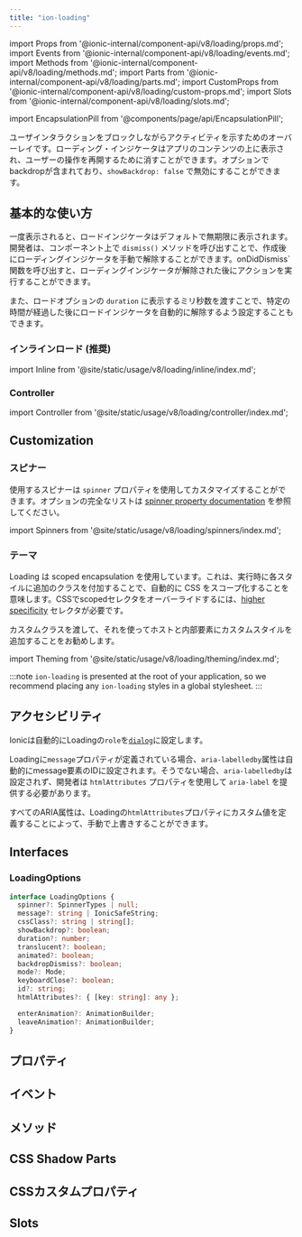 ```yaml
---
title: "ion-loading"
---
```

import Props from '@ionic-internal/component-api/v8/loading/props.md';
import Events from '@ionic-internal/component-api/v8/loading/events.md';
import Methods from '@ionic-internal/component-api/v8/loading/methods.md';
import Parts from '@ionic-internal/component-api/v8/loading/parts.md';
import CustomProps from '@ionic-internal/component-api/v8/loading/custom-props.md';
import Slots from '@ionic-internal/component-api/v8/loading/slots.md';

<head>
  <title>ion-loading: Loading | Application Loading Indicator Overlay</title>
  <meta name="description" content="ion-loadingは、ユーザーのインタラクションをブロックしながら、アクティビティを表示します。ローディングインジケータは、アプリのコンテンツの上に表示され、解除することができます。" />
</head>

import EncapsulationPill from '@components/page/api/EncapsulationPill';

<EncapsulationPill type="scoped" />


ユーザインタラクションをブロックしながらアクティビティを示すためのオーバーレイです。ローディング・インジケータはアプリのコンテンツの上に表示され、ユーザーの操作を再開するために消すことができます。オプションでbackdropが含まれており、`showBackdrop: false` で無効にすることができます。

## 基本的な使い方

一度表示されると、ロードインジケータはデフォルトで無期限に表示されます。開発者は、コンポーネント上で `dismiss()` メソッドを呼び出すことで、作成後にローディングインジケータを手動で解除することができます。onDidDismiss` 関数を呼び出すと、ローディングインジケータが解除された後にアクションを実行することができます。

また、ロードオプションの `duration` に表示するミリ秒数を渡すことで、特定の時間が経過した後にロードインジケータを自動的に解除するよう設定することもできます。

### インラインロード (推奨)

import Inline from '@site/static/usage/v8/loading/inline/index.md';

<Inline />

### Controller

import Controller from '@site/static/usage/v8/loading/controller/index.md';

<Controller />

## Customization

### スピナー

使用するスピナーは `spinner` プロパティを使用してカスタマイズすることができます。オプションの完全なリストは [spinner property documentation](#spinner) を参照してください。

import Spinners from '@site/static/usage/v8/loading/spinners/index.md';

<Spinners />

### テーマ

Loading は scoped encapsulation を使用しています。これは、実行時に各スタイルに追加のクラスを付加することで、自動的に CSS をスコープ化することを意味します。CSSでscopedセレクタをオーバーライドするには、[higher specificity](https://developer.mozilla.org/en-US/docs/Web/CSS/Specificity) セレクタが必要です。

カスタムクラスを渡して、それを使ってホストと内部要素にカスタムスタイルを追加することをお勧めします。

import Theming from '@site/static/usage/v8/loading/theming/index.md';

<Theming />

:::note
 `ion-loading` is presented at the root of your application, so we recommend placing any `ion-loading` styles in a global stylesheet.
:::

## アクセシビリティ

Ionicは自動的にLoadingの`role`を[`dialog`](https://developer.mozilla.org/en-US/docs/Web/Accessibility/ARIA/Roles/dialog_role)に設定します。

Loadingに`message`プロパティが定義されている場合、`aria-labelledby`属性は自動的にmessage要素のIDに設定されます。そうでない場合、`aria-labelledby`は設定されず、開発者は `htmlAttributes` プロパティを使用して `aria-label` を提供する必要があります。

すべてのARIA属性は、Loadingの`htmlAttributes`プロパティにカスタム値を定義することによって、手動で上書きすることができます。

## Interfaces

### LoadingOptions

```typescript
interface LoadingOptions {
  spinner?: SpinnerTypes | null;
  message?: string | IonicSafeString;
  cssClass?: string | string[];
  showBackdrop?: boolean;
  duration?: number;
  translucent?: boolean;
  animated?: boolean;
  backdropDismiss?: boolean;
  mode?: Mode;
  keyboardClose?: boolean;
  id?: string;
  htmlAttributes?: { [key: string]: any };

  enterAnimation?: AnimationBuilder;
  leaveAnimation?: AnimationBuilder;
}
```


## プロパティ
<Props />

## イベント
<Events />

## メソッド
<Methods />

## CSS Shadow Parts
<Parts />

## CSSカスタムプロパティ
<CustomProps />

## Slots
<Slots />
